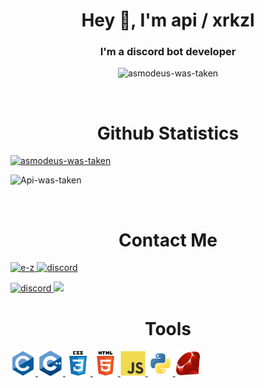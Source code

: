 <h1 align="center">Hey 👋, I'm api / xrkzl </h1>
<h3 align="center">I'm a discord bot developer</h3>
<p align="center"> <img src="https://komarev.com/ghpvc/?username=apilol&label=Profile%20views&color=0e75b6&style=flat" alt="asmodeus-was-taken" /> </p>
</br>
<h1 align="center">Github Statistics </h1>
<p align="left"> <a href="https://github.com/ryo-ma/github-profile-trophy"><img src="https://github-profile-trophy.vercel.app/?username=apilol" alt="asmodeus-was-taken" /></a> </p>
<p align = "left">
<img src="https://github-readme-streak-stats.herokuapp.com?user=apilol&theme=dark&hide_border=true&date_format=M%20j%5B%2C%20Y%5D" alt="Api-was-taken" width = "60%"/>
</p>
</br>
<h1 align="center">Contact Me </h1>
<p align="left" border-radius="10px">
  <a href="https://e-z.bio/api" target="_blank"><img src="https://s3.us-east-1.wasabisys.com/e-zimagehosting/eztransparent.png" height="30" width="30" alt="e-z"/> </a>
  <a href="https://discord.com/users/755155481458114630/profile" target="_blank"><img src="https://raw.githubusercontent.com/rahuldkjain/github-profile-readme-generator/master/src/images/icons/Social/discord.svg" height="30" width="40" alt="discord"/> </a>
</p>
    <a href="https://discord.com/users/755155481458114630/profile">
        <img title="Discord" alt="discord" src="https://discord.c99.nl/widget/theme-4/755155481458114630.png"/>
<a href="https://discord.com/users/755155481458114630"><img src="https://lanyard-profile-readme.vercel.app/api/755155481458114630" width=45%></a>

</br>
<h1 align="center">Tools </h1>
<p align="left"> <a href="https://www.cprogramming.com/" target="_blank" rel="noreferrer"> <img src="https://raw.githubusercontent.com/devicons/devicon/master/icons/c/c-original.svg" alt="c" width="40" height="40"/> </a> <a href="https://www.w3schools.com/cpp/" target="_blank" rel="noreferrer"> <img src="https://raw.githubusercontent.com/devicons/devicon/master/icons/cplusplus/cplusplus-original.svg" alt="cplusplus" width="40" height="40"/> </a> <a href="https://www.w3schools.com/css/" target="_blank" rel="noreferrer"> <img src="https://raw.githubusercontent.com/devicons/devicon/master/icons/css3/css3-original-wordmark.svg" alt="css3" width="40" height="40"/> </a> <a href="https://www.w3.org/html/" target="_blank" rel="noreferrer"> <img src="https://raw.githubusercontent.com/devicons/devicon/master/icons/html5/html5-original-wordmark.svg" alt="html5" width="40" height="40"/> </a> <a href="https://developer.mozilla.org/en-US/docs/Web/JavaScript" target="_blank" rel="noreferrer"> <img src="https://raw.githubusercontent.com/devicons/devicon/master/icons/javascript/javascript-original.svg" alt="javascript" width="40" height="40"/> </a> <a href="https://www.python.org" target="_blank" rel="noreferrer"> <img src="https://raw.githubusercontent.com/devicons/devicon/master/icons/python/python-original.svg" alt="python" width="40" height="40"/> </a> <a href="https://www.ruby-lang.org/en/" target="_blank" rel="noreferrer"> <img src="https://raw.githubusercontent.com/devicons/devicon/master/icons/ruby/ruby-original.svg" alt="ruby" width="40" height="40"/> </a> </p>
</br>
